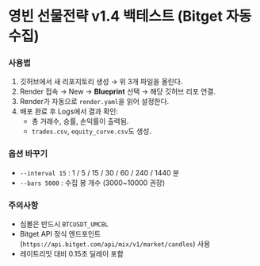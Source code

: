 # 영빈 선물전략 v1.4 백테스트 (Bitget 자동수집)

### 사용법
1. 깃허브에서 새 리포지토리 생성 → 위 3개 파일을 올린다.
2. Render 접속 → New → **Blueprint** 선택 → 해당 깃허브 리포 연결.
3. Render가 자동으로 `render.yaml`을 읽어 설정한다.
4. 배포 완료 후 Logs에서 결과 확인:
   - 총 거래수, 승률, 손익률이 출력됨.
   - `trades.csv`, `equity_curve.csv`도 생성.

### 옵션 바꾸기
- `--interval 15` : 1 / 5 / 15 / 30 / 60 / 240 / 1440 분
- `--bars 5000` : 수집 봉 개수 (3000~10000 권장)

### 주의사항
- 심볼은 반드시 `BTCUSDT_UMCBL`
- Bitget API 정식 엔드포인트(`https://api.bitget.com/api/mix/v1/market/candles`) 사용
- 레이트리밋 대비 0.15초 딜레이 포함
